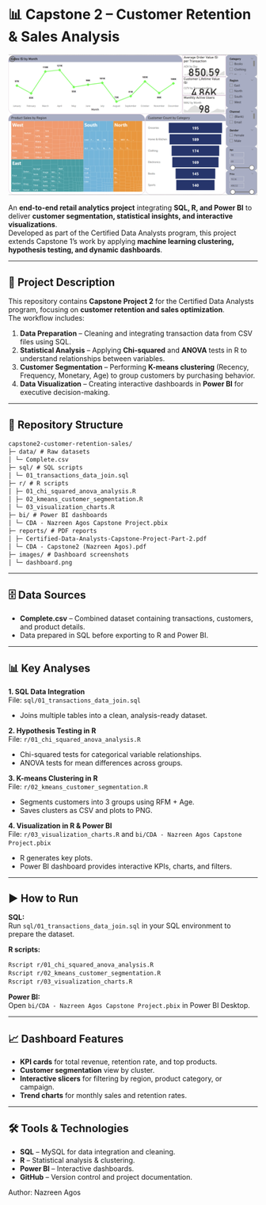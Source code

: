 # 📊 Capstone 2 – Customer Retention & Sales Analysis

![Dashboard Preview](capstone2-customer-retention-sales/images/dashboard.png)

An **end-to-end retail analytics project** integrating **SQL, R, and Power BI** to deliver **customer segmentation, statistical insights, and interactive visualizations**.  
Developed as part of the Certified Data Analysts program, this project extends Capstone 1’s work by applying **machine learning clustering, hypothesis testing, and dynamic dashboards**.

---

## 📜 Project Description
This repository contains **Capstone Project 2** for the Certified Data Analysts program, focusing on **customer retention and sales optimization**.  
The workflow includes:

1. **Data Preparation** – Cleaning and integrating transaction data from CSV files using SQL.
2. **Statistical Analysis** – Applying **Chi-squared** and **ANOVA** tests in R to understand relationships between variables.
3. **Customer Segmentation** – Performing **K-means clustering** (Recency, Frequency, Monetary, Age) to group customers by purchasing behavior.
4. **Data Visualization** – Creating interactive dashboards in **Power BI** for executive decision-making.

---

## 📂 Repository Structure

```
capstone2-customer-retention-sales/
├─ data/ # Raw datasets
│ └─ Complete.csv
├─ sql/ # SQL scripts
│ └─ 01_transactions_data_join.sql
├─ r/ # R scripts
│ ├─ 01_chi_squared_anova_analysis.R
│ ├─ 02_kmeans_customer_segmentation.R
│ └─ 03_visualization_charts.R
├─ bi/ # Power BI dashboards
│ └─ CDA - Nazreen Agos Capstone Project.pbix
├─ reports/ # PDF reports
│ ├─ Certified-Data-Analysts-Capstone-Project-Part-2.pdf
│ └─ CDA - Capstone2 (Nazreen Agos).pdf
├─ images/ # Dashboard screenshots
│ └─ dashboard.png
```

---

## 🗄 Data Sources
- **Complete.csv** – Combined dataset containing transactions, customers, and product details.
- Data prepared in SQL before exporting to R and Power BI.

---

## 📊 Key Analyses
**1. SQL Data Integration**  
File: `sql/01_transactions_data_join.sql`  
- Joins multiple tables into a clean, analysis-ready dataset.

**2. Hypothesis Testing in R**  
File: `r/01_chi_squared_anova_analysis.R`  
- Chi-squared tests for categorical variable relationships.  
- ANOVA tests for mean differences across groups.

**3. K-means Clustering in R**  
File: `r/02_kmeans_customer_segmentation.R`  
- Segments customers into 3 groups using RFM + Age.  
- Saves clusters as CSV and plots to PNG.

**4. Visualization in R & Power BI**  
File: `r/03_visualization_charts.R` and `bi/CDA - Nazreen Agos Capstone Project.pbix`  
- R generates key plots.  
- Power BI dashboard provides interactive KPIs, charts, and filters.

---

## ▶️ How to Run
**SQL:**  
Run `sql/01_transactions_data_join.sql` in your SQL environment to prepare the dataset.

**R scripts:**  
```bash
Rscript r/01_chi_squared_anova_analysis.R
Rscript r/02_kmeans_customer_segmentation.R
Rscript r/03_visualization_charts.R
```

**Power BI:**  
Open `bi/CDA - Nazreen Agos Capstone Project.pbix` in Power BI Desktop.

---

## 📈 Dashboard Features
- **KPI cards** for total revenue, retention rate, and top products.  
- **Customer segmentation** view by cluster.  
- **Interactive slicers** for filtering by region, product category, or campaign.  
- **Trend charts** for monthly sales and retention rates.  

---

## 🛠 Tools & Technologies
- **SQL** – MySQL for data integration and cleaning.  
- **R** – Statistical analysis & clustering.  
- **Power BI** – Interactive dashboards.  
- **GitHub** – Version control and project documentation.  

Author: Nazreen Agos
